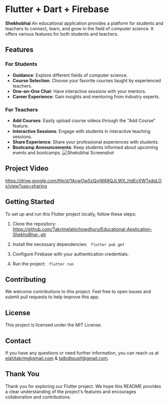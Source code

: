 
# Flutter + Dart + Firebase

**Shekhobhai** An educational application provides a platform for students and teachers to connect, learn, and grow in the field of computer science. It offers various features for both students and teachers.

## Features

### For Students
- **Guidance**: Explore different fields of computer science.
- **Course Selection**: Choose your favorite courses taught by experienced teachers.
- **One-on-One Chat**: Have interactive sessions with your mentors.
- **Career Experience**: Gain insights and mentoring from industry experts.

### For Teachers
- **Add Courses**: Easily upload course videos through the "Add Course" feature.
- **Interactive Sessions**: Engage with students in interactive teaching sessions.
- **Share Experience**: Share your professional experiences with students.
- **Bootcamp Announcements**: Keep students informed about upcoming events and bootcamps.
![Shekobhai Screenshot](https://github.com/Takrimelahichowdhury/Educational-Application-ShekhoBhai-/assets/83010929/54e6f6f9-0981-4ba9-8a78-540322b0bd5c)



## Project Video

https://drive.google.com/file/d/1AcwOw5zQyjWA9QJLWX_HdEcXWTsdqLOx/view?usp=sharing

## Getting Started

To set up and run this Flutter project locally, follow these steps:

1. Clone the repository: https://github.com/Takrimelahichowdhury/Educational-Application-ShekhoBhai-.git

2. Install the necessary dependencies:
   ```  flutter pub get ```
  
4. Configure Firebase with your authentication credentials.

5. Run the project:
   ```  flutter run ```


## Contributing

We welcome contributions to this project. Feel free to open issues and submit pull requests to help improve this app.

## License

This project is licensed under the MIT License. 

## Contact

If you have any questions or need further information, you can reach us at elahitakrim@gmail.com & tajbidtousif@gmail.com.

## Thank You

Thank you for exploring our Flutter project. We hope this README provides a clear understanding of the project's features and encourages collaboration and contributions.


